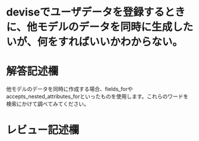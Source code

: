 # deviseでユーザデータを登録するときに、他モデルのデータを同時に生成したいが、何をすればいいかわからない。
# 解答記述欄
他モデルのデータを同時に作成する場合、fields_forやaccepts_nested_attributes_forといったものを使用します。これらのワードを検索にかけて調べてみてください。






# レビュー記述欄
